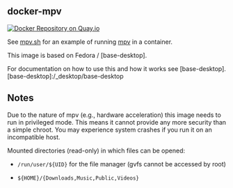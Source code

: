 ## docker-mpv

[![Docker Repository on Quay.io](https://quay.io/repository/oszi/mpv/status "Docker Repository on Quay.io")](https://quay.io/repository/oszi/mpv)

See [mpv.sh](mpv) for an example of running [mpv](http://mpv.io) in a container.

This image is based on Fedora / [base-desktop].

For documentation on how to use this and how it works see [base-desktop].
[base-desktop]:/_desktop/base-desktop

## Notes

Due to the nature of mpv (e.g., hardware acceleration) this image needs to run
in privileged mode. This means it cannot provide any more security than a simple chroot.
You may experience system crashes if you run it on an incompatible host.

Mounted directories (read-only) in which files can be opened:

 * `/run/user/${UID}` for the file manager (gvfs cannot be accessed by root)

 * `${HOME}/{Downloads,Music,Public,Videos}`
